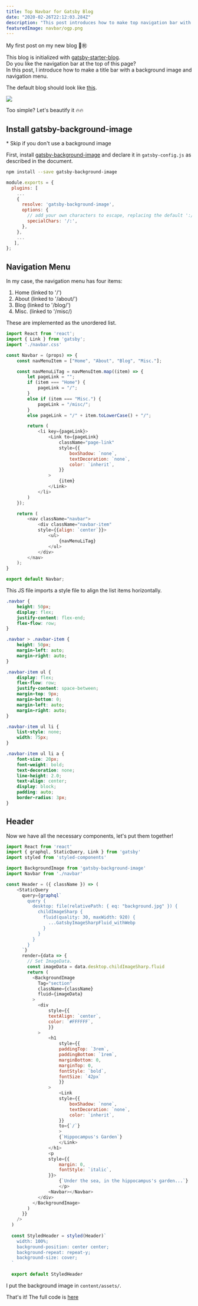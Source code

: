 ```yaml
---
title: Top Navbar for Gatsby Blog
date: "2020-02-26T22:12:03.284Z"
description: "This post introduces how to make top navigation bar with background image for Gatsby blog."
featuredImage: navbar/ogp.png
---
```


My first post on my new blog :confetti_ball::congratulations:  

This blog is initialized with [gatsby-starter-blog](https://www.gatsbyjs.org/starters/gatsbyjs/gatsby-starter-blog/).  
Do you like the navigation bar at the top of this page?  
In this post, I introduce how to make a title bar with a background image and navigation menu.

The default blog should look like [this](https://templates.netlify.com/template/gatsby-starter-blog/).

![](default.png)

Too simple? Let's beautify it :fire::fire:  

## Install gatsby-background-image
\* Skip if you don't use a background image  

First, install [gatsby-background-image](https://www.gatsbyjs.org/packages/gatsby-background-image/) and declare it in `gatsby-config.js` as described in the document.

```bash
npm install --save gatsby-background-image
```

```javascript:title=gatsby-config.js
module.exports = {
  plugins: [
    ...
    {
      resolve: 'gatsby-background-image',
      options: {
        // add your own characters to escape, replacing the default ':/'
        specialChars: '/:',
      },
    },
    ...
   ],
};
```
  

## Navigation Menu
In my case, the navigation menu has four items:
1. Home (linked to '/')
2. About (linked to '/about/')
3. Blog (linked to '/blog/')
4. Misc. (linked to '/misc/)

These are implemented as the unordered list.

```javascript:title=src/components/navbar.js
import React from 'react';
import { Link } from 'gatsby';
import './navbar.css'

const Navbar = (props) => {
    const navMenuItem = ["Home", "About", "Blog", "Misc."];

    const navMenuLiTag = navMenuItem.map((item) => {
        let pageLink = "";
        if (item === "Home") {
            pageLink = "/";
        }
        else if (item === "Misc.") {
            pageLink = "/misc/";
        }
        else pageLink = "/" + item.toLowerCase() + "/";

        return (
            <li key={pageLink}>
                <Link to={pageLink}
                    className="page-link"
                    style={{
                        boxShadow: `none`,
                        textDecoration: `none`,
                        color: `inherit`,
                    }}
                >
                    {item}
                </Link>
            </li>
        )
    });

    return (
        <nav className="navbar">
            <div className="navbar-item"
            style={{align: `center`}}>
                <ul>
                    {navMenuLiTag}
                </ul>
            </div>
        </nav>
    );
}

export default Navbar;
```

This JS file imports a style file to align the list items horizontally.

```css:title=src/components/navbar.css
.navbar {
    height: 50px;
    display: flex;
    justify-content: flex-end;
    flex-flow: row;
}

.navbar > .navbar-item {
    height: 50px;
    margin-left: auto;
    margin-right: auto;
}

.navbar-item ul {
    display: flex;
    flex-flow: row;
    justify-content: space-between;
    margin-top: 9px;
    margin-bottom: 0;
    margin-left: auto;
    margin-right: auto;
}

.navbar-item ul li {
    list-style: none;
    width: 75px;
}

.navbar-item ul li a {
    font-size: 20px;
    font-weight: bold;
    text-decoration: none;
    line-height: 2.0;
    text-align: center;
    display: block;
    padding: auto;
    border-radius: 3px;
}
```

## Header
Now we have all the necessary components, let's put them together!  

```javascript:title=src/components/header.js
import React from 'react'
import { graphql, StaticQuery, Link } from 'gatsby'
import styled from 'styled-components'

import BackgroundImage from 'gatsby-background-image'
import Navbar from './navbar'

const Header = ({ className }) => (
    <StaticQuery
      query={graphql`
        query {
          desktop: file(relativePath: { eq: "background.jpg" }) {
            childImageSharp {
              fluid(quality: 30, maxWidth: 920) {
                ...GatsbyImageSharpFluid_withWebp
              }
            }
          }
        }
      `}
      render={data => {
        // Set ImageData.
        const imageData = data.desktop.childImageSharp.fluid
        return (
          <BackgroundImage
            Tag="section"
            className={className}
            fluid={imageData}
          >
            <div
                style={{
                textAlign: `center`,
                color: `#FFFFFF`,
                }}
            >
                <h1
                    style={{
                    paddingTop: `3rem`,
                    paddingBottom: `1rem`,
                    marginBottom: 0,
                    marginTop: 0,
                    fontStyle: `bold`,
                    fontSize: `42px`
                    }}
                >
                    <Link
                    style={{
                        boxShadow: `none`,
                        textDecoration: `none`,
                        color: `inherit`,
                    }}
                    to={`/`}
                    >
                    {`Hippocampus's Garden`}
                    </Link>
                </h1>
                <p
                style={{
                    margin: 0,
                    fontStyle: `italic`,
                }}>
                    {`Under the sea, in the hippocampus's garden...`}
                    </p>
                <Navbar></Navbar>
            </div>
          </BackgroundImage>
        )
      }}
    />
  )
  
  const StyledHeader = styled(Header)`
    width: 100%;
    background-position: center center;
    background-repeat: repeat-y;
    background-size: cover;
  `
  
  export default StyledHeader
```

I put the background image in `content/assets/`.

That's it! The full code is [here](https://github.com/shionhonda/hippocampus-garden)

